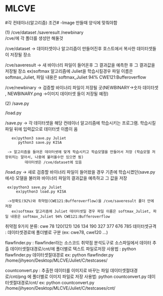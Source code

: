 # MLCVE

#각 컨테이너(알고리즘) 조건# -Image 만들때 양식에 맞춰야함

(1)
/cve/dataset
    /saveresult
    /newbinary    
/cve/에 각 폴더를 생성만 해둘것

/cve/dataset -> 데이터셋이나 알고리즘이 만들어진후 호스트에서 복사한 데이터셋들이 저장될 장소

/cve/saveresult -> 새 바이너리 파일이 들어온후 그 결과값을 예측한 후 그 결과값을 저장될 장소
		 ex)softmax 알고리즘에 Juliet을 학습시킬경우 파일 이름은 softmax_Juliet, 파일 내용은 softmax_Juliet 94% CWE121:Bufferoverflow

/cve/newbinary -> 검증할 바이너리 파일이 저장될 곳(NEWBINARY->숫자 데이터셋 , NEWBINARY.png ->이미지 데이터셋 들이 저장될 예정)

(2)
/save.py

/load.py

/save.py -> 각 데이터셋을 해당 컨테이너 알고리즘에 학습시키는 프로그램. 학습시킬 파일 뒤에 입력값으로 데이터셋 이름이 옴

	   ex)python3 save.py Juliet
	      python3 save.py KISA
	      
	 -> 알고리즘을 들어온 데이터셋에 맞게 학습시키고 학습모델을 만들어서 저장 (학습모델 저장위치는 알아서, 나중에 불러올수만 있으면 됨)
             데이터셋은 /cve/dataset에 있음
	     
/load.py -> 새로 검증할 바이너리 파일이 들어왔을 경우 기존에 학습시켰던(save.py에서) 모델을 불러와 바이너리 파일의 결과값을 예측하고 그 값을 저장

	 ex)python3 save.py Juliet
         ex)python3 load.py KISA
	 
	 ->정확도(92%)와 취약점(CWE121:Bufferoverflow)을 /cve/saveresult 폴더 안에 저장
	   ex)softmax 알고리즘에 Juliet 데이터셋일 경우 파일 이름은 softmax_Juliet, 파일 내용은 softmax_Juliet 94% CWE121:Bufferoverflow



취약점 9가지 분류: cwe 78 120(121) 126 134 190 327 377 676 785 
데이터셋규격 : 데이터셋경로에 폴더별로 구분 (ex: cwe78, cwe120 ...)

flawfinder.py : flawfinder라는 소스코드 취약점 분석도구로 소스파일에서 데이터 추출
              데이터셋절대경로/cnt/에 폴더별로 텍스트 파일로저장
	사용법 : python flawfinder.py 데이터셋절대경로
	ex: python flawfinder.py /home/jihyeon/Desktop/MLCVE/Juliet/C/testcases/

countconvert.py : 추출한 데이터를 이미지로 바꾸는 파일
	데이터셋절대경로/cnt/png 에 폴더별로 이미지 파일로 저장
	사용법: python countconvert.py 데이터셋절대경로/cnt/
	ex: python countconvert.py /home/jihyeon/Desktop/MLCVE/Juliet/C/testcases/cnt/

